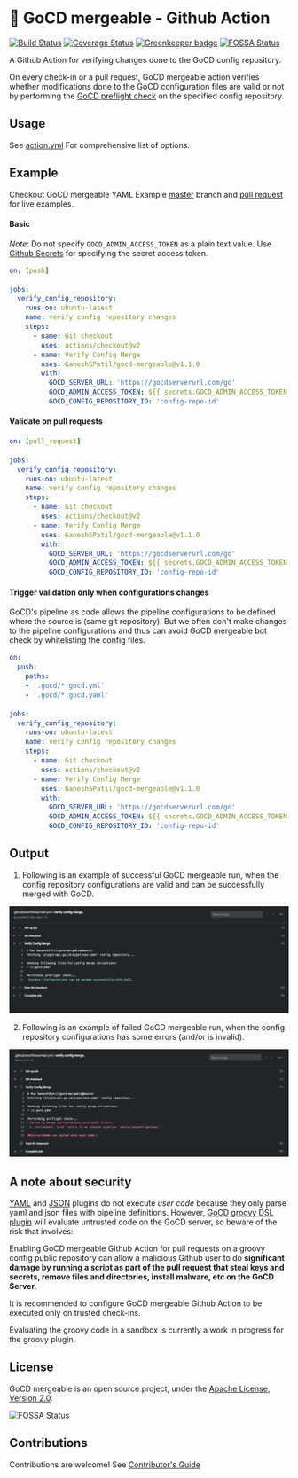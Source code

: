 # 🚀 GoCD mergeable - Github Action

[![Build Status](https://travis-ci.org/GaneshSPatil/gocd-mergeable.svg?branch=master)](https://travis-ci.org/GaneshSPatil/gocd-mergeable)
[![Coverage Status](https://coveralls.io/repos/github/GaneshSPatil/gocd-mergeable/badge.svg)](https://coveralls.io/github/GaneshSPatil/gocd-mergeable)
[![Greenkeeper badge](https://badges.greenkeeper.io/GaneshSPatil/gocd-mergeable.svg)](https://greenkeeper.io/)
[![FOSSA Status](https://app.fossa.io/api/projects/git%2Bgithub.com%2FGaneshSPatil%2Fgocd-mergeable.svg?type=shield)](https://app.fossa.io/projects/git%2Bgithub.com%2FGaneshSPatil%2Fgocd-mergeable?ref=badge_shield)

A Github Action for verifying changes done to the GoCD config repository.

On every check-in or a pull request, GoCD mergeable action verifies whether modifications done to the GoCD configuration files are valid or not by performing the [GoCD preflight check](https://api.gocd.org/current/#preflight-check-of-config-repo-configurations) on the specified config repository.  


## Usage

See [action.yml](https://github.com/GaneshSPatil/gocd-mergeable/blob/master/action.yml) For comprehensive list of options.

## Example

Checkout GoCD mergeable YAML Example [master](https://github.com/GaneshSPatil/gocd-mergeable-yaml-example) branch and [pull request](https://github.com/GaneshSPatil/gocd-mergeable-yaml-example/pull/1) for live examples.

#### Basic

*Note:* Do not specify `GOCD_ADMIN_ACCESS_TOKEN` as a plain text value.
Use [Github Secrets](https://help.github.com/en/actions/automating-your-workflow-with-github-actions/creating-and-using-encrypted-secrets) for specifying the secret access token.

```yaml
on: [push]

jobs:
  verify_config_repository:
    runs-on: ubuntu-latest
    name: verify config repository changes
    steps:
      - name: Git checkout
        uses: actions/checkout@v2
      - name: Verify Config Merge
        uses: GaneshSPatil/gocd-mergeable@v1.1.0
        with:
          GOCD_SERVER_URL: 'https://gocdserverurl.com/go'
          GOCD_ADMIN_ACCESS_TOKEN: ${{ secrets.GOCD_ADMIN_ACCESS_TOKEN }}
          GOCD_CONFIG_REPOSITORY_ID: 'config-repo-id'
```

#### Validate on pull requests

```yaml
on: [pull_request]

jobs:
  verify_config_repository:
    runs-on: ubuntu-latest
    name: verify config repository changes
    steps:
      - name: Git checkout
        uses: actions/checkout@v2
      - name: Verify Config Merge
        uses: GaneshSPatil/gocd-mergeable@v1.1.0
        with:
          GOCD_SERVER_URL: 'https://gocdserverurl.com/go'
          GOCD_ADMIN_ACCESS_TOKEN: ${{ secrets.GOCD_ADMIN_ACCESS_TOKEN }}
          GOCD_CONFIG_REPOSITORY_ID: 'config-repo-id'
```

#### Trigger validation only when configurations changes

GoCD's pipeline as code allows the pipeline configurations to be defined where the source is (same git repository).
But we often don't make changes to the pipeline configurations and thus can avoid GoCD mergeable bot check by whitelisting the config files.

```yaml
on:
  push:
    paths:
    - '.gocd/*.gocd.yml'
    - '.gocd/*.gocd.yaml'

jobs:
  verify_config_repository:
    runs-on: ubuntu-latest
    name: verify config repository changes
    steps:
      - name: Git checkout
        uses: actions/checkout@v2
      - name: Verify Config Merge
        uses: GaneshSPatil/gocd-mergeable@v1.1.0
        with:
          GOCD_SERVER_URL: 'https://gocdserverurl.com/go'
          GOCD_ADMIN_ACCESS_TOKEN: ${{ secrets.GOCD_ADMIN_ACCESS_TOKEN }}
          GOCD_CONFIG_REPOSITORY_ID: 'config-repo-id'
```

## Output

1. Following is an example of successful GoCD mergeable run, when the config repository configurations are valid and can be successfully merged with GoCD.

![GoCD mergeable Success Output](images/success.png "GoCD mergeable Success!")

2. Following is an example of failed GoCD mergeable run, when the config repository configurations has some errors (and/or is invalid).

![GoCD mergeable Failed Output](images/failure.png "GoCD mergeable Failed!")

## A note about security

[YAML](https://github.com/tomzo/gocd-yaml-config-plugin) and [JSON](https://github.com/tomzo/gocd-json-config-plugin) plugins do not execute *user code* because they only parse yaml and json files with pipeline definitions. However, [GoCD groovy DSL plugin](https://github.com/gocd-contrib/gocd-groovy-dsl-config-plugin) will evaluate untrusted code on the GoCD server, so beware of the risk that involves:

Enabling GoCD mergeable Github Action for pull requests on a groovy config public repository can allow a malicious Github user to do **significant damage by running a script as part of the pull request that steal keys and secrets, remove files and directories, install malware, etc on the GoCD Server**.  

It is recommended to configure GoCD mergeable Github Action to be executed only on trusted check-ins.

Evaluating the groovy code in a sandbox is currently a work in progress for the groovy plugin.

## License

GoCD mergeable is an open source project, under the [Apache License, Version 2.0](https://www.apache.org/licenses/LICENSE-2.0).


[![FOSSA Status](https://app.fossa.io/api/projects/git%2Bgithub.com%2FGaneshSPatil%2Fgocd-mergeable.svg?type=large)](https://app.fossa.io/projects/git%2Bgithub.com%2FGaneshSPatil%2Fgocd-mergeable?ref=badge_large)

## Contributions
Contributions are welcome! See [Contributor's Guide](contributors.md)
